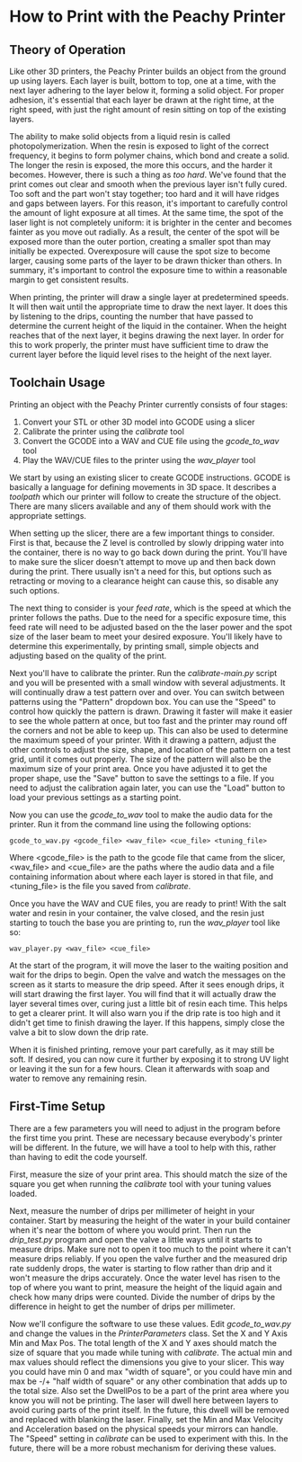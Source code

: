 How to Print with the Peachy Printer
====================================

Theory of Operation
-------------------

Like other 3D printers, the Peachy Printer builds an object from the ground up using layers. Each layer is built, bottom to top, one at a time, with the next layer adhering to the layer below it, forming a solid object. For proper adhesion, it's essential that each layer be drawn at the right time, at the right speed, with just the right amount of resin sitting on top of the existing layers.

The ability to make solid objects from a liquid resin is called photopolymerization. When the resin is exposed to light of the correct frequency, it begins to form polymer chains, which bond and create a solid. The longer the resin is exposed, the more this occurs, and the harder it becomes. However, there is such a thing as *too hard*. We've found that the print comes out clear and smooth when the previous layer isn't fully cured. Too soft and the part won't stay together; too hard and it will have ridges and gaps between layers. For this reason, it's important to carefully control the amount of light exposure at all times. At the same time, the spot of the laser light is not completely uniform: it is brighter in the center and becomes fainter as you move out radially. As a result, the center of the spot will be exposed more than the outer portion, creating a smaller spot than may initially be expected. Overexposure will cause the spot size to become larger, causing some parts of the layer to be drawn thicker than others. In summary, it's important to control the exposure time to within a reasonable margin to get consistent results.

When printing, the printer will draw a single layer at predetermined speeds. It will then wait until the appropriate time to draw the next layer. It does this by listening to the drips, counting the number that have passed to determine the current height of the liquid in the container. When the height reaches that of the next layer, it begins drawing the next layer. In order for this to work properly, the printer must have sufficient time to draw the current layer before the liquid level rises to the height of the next layer.

Toolchain Usage
---------------

Printing an object with the Peachy Printer currently consists of four stages:
1. Convert your STL or other 3D model into GCODE using a slicer
2. Calibrate the printer using the *calibrate* tool
3. Convert the GCODE into a WAV and CUE file using the *gcode_to_wav* tool
4. Play the WAV/CUE files to the printer using the *wav_player* tool

We start by using an existing slicer to create GCODE instructions. GCODE is basically a language for defining movements in 3D space. It describes a *toolpath* which our printer will follow to create the structure of the object. There are many slicers available and any of them should work with the appropriate settings.

When setting up the slicer, there are a few important things to consider. First is that, because the Z level is controlled by slowly dripping water into the container, there is no way to go back down during the print. You'll have to make sure the slicer doesn't attempt to move up and then back down during the print. There usually isn't a need for this, but options such as retracting or moving to a clearance height can cause this, so disable any such options.

The next thing to consider is your *feed rate*, which is the speed at which the printer follows the paths. Due to the need for a specific exposure time, this feed rate will need to be adjusted based on the the laser power and the spot size of the laser beam to meet your desired exposure. You'll likely have to determine this experimentally, by printing small, simple objects and adjusting based on the quality of the print.

Next you'll have to calibrate the printer. Run the *calibrate-main.py* script and you will be presented with a small window with several adjustments. It will continually draw a test pattern over and over. You can switch between patterns using the "Pattern" dropdown box. You can use the "Speed" to control how quickly the pattern is drawn. Drawing it faster will make it easier to see the whole pattern at once, but too fast and the printer may round off the corners and not be able to keep up. This can also be used to determine the maximum speed of your printer. With it drawing a pattern, adjust the other controls to adjust the size, shape, and location of the pattern on a test grid, until it comes out properly. The size of the pattern will also be the maximum size of your print area. Once you have adjusted it to get the proper shape, use the "Save" button to save the settings to a file. If you need to adjust the calibration again later, you can use the "Load" button to load your previous settings as a starting point.

Now you can use the *gcode_to_wav* tool to make the audio data for the printer. Run it from the command line using the following options:

    gcode_to_wav.py <gcode_file> <wav_file> <cue_file> <tuning_file>

Where <gcode_file> is the path to the gcode file that came from the slicer, <wav_file> and <cue_file> are the paths where the audio data and a file containing information about where each layer is stored in that file, and <tuning_file> is the file you saved from *calibrate*.

Once you have the WAV and CUE files, you are ready to print! With the salt water and resin in your container, the valve closed, and the resin just starting to touch the base you are printing to, run the *wav_player* tool like so:

    wav_player.py <wav_file> <cue_file>

At the start of the program, it will move the laser to the waiting position and wait for the drips to begin. Open the valve and watch the messages on the screen as it starts to measure the drip speed. After it sees enough drips, it will start drawing the first layer. You will find that it will actually draw the layer several times over, curing just a little bit of resin each time. This helps to get a clearer print. It will also warn you if the drip rate is too high and it didn't get time to finish drawing the layer. If this happens, simply close the valve a bit to slow down the drip rate.

When it is finished printing, remove your part carefully, as it may still be soft. If desired, you can now cure it further by exposing it to strong UV light or leaving it the sun for a few hours. Clean it afterwards with soap and water to remove any remaining resin.

First-Time Setup
----------------

There are a few parameters you will need to adjust in the program before the first time you print. These are necessary because everybody's printer will be different. In the future, we will have a tool to help with this, rather than having to edit the code yourself.

First, measure the size of your print area. This should match the size of the square you get when running the *calibrate* tool with your tuning values loaded.

Next, measure the number of drips per millimeter of height in your container. Start by measuring the height of the water in your build container when it's near the bottom of where you would print. Then run the *drip_test.py* program and open the valve a little ways until it starts to measure drips. Make sure not to open it too much to the point where it can't measure drips reliably. If you open the valve further and the measured drip rate suddenly drops, the water is starting to flow rather than drip and it won't measure the drips accurately. Once the water level has risen to the top of where you want to print, measure the height of the liquid again and check how many drips were counted. Divide the number of drips by the difference in height to get the number of drips per millimeter.

Now we'll configure the software to use these values. Edit *gcode_to_wav.py* and change the values in the *PrinterParameters* class. Set the X and Y Axis Min and Max Pos. The total length of the X and Y axes should match the size of square that you made while tuning with *calibrate*. The actual min and max values should reflect the dimensions you give to your slicer. This way you could have min 0 and max "width of square", or you could have min and max be -/+ "half width of square" or any other combination that adds up to the total size. Also set the DwellPos to be a part of the print area where you know you will not be printing. The laser will dwell here between layers to avoid curing parts of the print itself. In the future, this dwell will be removed and replaced with blanking the laser. Finally, set the Min and Max Velocity and Acceleration based on the physical speeds your mirrors can handle. The "Speed" setting in *calibrate* can be used to experiment with this. In the future, there will be a more robust mechanism for deriving these values.


